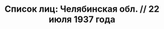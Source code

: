 ---
title: 'Список лиц: Челябинская обл. // 22 июля 1937 года'
description: РГАСПИ, ф.17, т.2, оп.171, дело 410, лист 65
images:
- /disk/pictures/v02/17-171-410-065.jpg
- /disk/pictures/v02/17-171-410-066.jpg
- /disk/pictures/v02/17-171-410-067.jpg
- /disk/pictures/v02/17-171-410-068.jpg
- /disk/pictures/v02/17-171-410-069.jpg
---